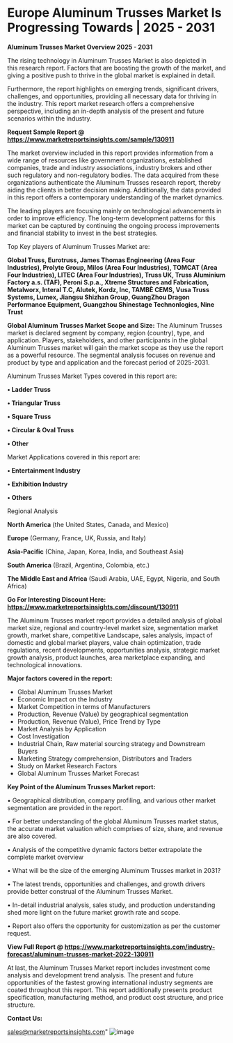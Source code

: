 # Europe Aluminum Trusses Market Is Progressing Towards | 2025 - 2031

<Strong> Aluminum Trusses Market Overview 2025 - 2031</strong>

The rising technology in Aluminum Trusses Market is also depicted in this research report. Factors that are boosting the growth of the market, and giving a positive push to thrive in the global market is explained in detail.

Furthermore, the report highlights on emerging trends, significant drivers, challenges, and opportunities, providing all necessary data for thriving in the industry. This report market research offers a comprehensive perspective, including an in-depth analysis of the present and future scenarios within the industry.

<strong>Request Sample Report @ <a href=https://www.marketreportsinsights.com/sample/130911>https://www.marketreportsinsights.com/sample/130911</a></strong>

The market overview included in this report provides information from a wide range of resources like government organizations, established companies, trade and industry associations, industry brokers and other such regulatory and non-regulatory bodies. The data acquired from these organizations authenticate the Aluminum Trusses research report, thereby aiding the clients in better decision making. Additionally, the data provided in this report offers a contemporary understanding of the market dynamics.

The leading players are focusing mainly on technological advancements in order to improve efficiency. The long-term development patterns for this market can be captured by continuing the ongoing process improvements and financial stability to invest in the best strategies.

Top Key players of Aluminum Trusses Market are:

<strong>Global Truss, Eurotruss, James Thomas Engineering (Area Four Industries), Prolyte Group, Milos (Area Four Industries), TOMCAT (Area Four Industries), LITEC (Area Four Industries), Truss UK, Truss Aluminium Factory a.s. (TAF), Peroni S.p.a., Xtreme Structures and Fabrication, Metalworx, Interal T.C, Alutek, Kordz, Inc, TAMBÈ CEMS, Vusa Truss Systems, Lumex, Jiangsu Shizhan Group, GuangZhou Dragon Performance Equipment, Guangzhou Shinestage Technonlogies, Nine Trust</strong>

<strong><b>Global Aluminum Trusses Market Scope and Size:</b></strong>
The Aluminum Trusses market is declared segment by company, region (country), type, and application. Players, stakeholders, and other participants in the global Aluminum Trusses market will gain the market scope as they use the report as a powerful resource. The segmental analysis focuses on revenue and product by type and application and the forecast period of 2025-2031.

Aluminum Trusses Market Types covered in this report are:

<strong>• Ladder Truss

• Triangular Truss

• Square Truss

• Circular & Oval Truss

• Other</strong>

Market Applications covered in this report are:

<strong>• Entertainment Industry

• Exhibition Industry

• Others</strong> 

Regional Analysis

<strong>North America</strong> (the United States, Canada, and Mexico)

<strong>Europe</strong> (Germany, France, UK, Russia, and Italy)

<strong>Asia-Pacific</strong> (China, Japan, Korea, India, and Southeast Asia)

<strong>South America</strong> (Brazil, Argentina, Colombia, etc.)

<strong>The Middle East and Africa</strong> (Saudi Arabia, UAE, Egypt, Nigeria, and South Africa)

<strong>Go For Interesting Discount Here: <a href=https://www.marketreportsinsights.com/discount/130911>https://www.marketreportsinsights.com/discount/130911</a></strong>

The Aluminum Trusses market report provides a detailed analysis of global market size, regional and country-level market size, segmentation market growth, market share, competitive Landscape, sales analysis, impact of domestic and global market players, value chain optimization, trade regulations, recent developments, opportunities analysis, strategic market growth analysis, product launches, area marketplace expanding, and technological innovations.

<strong><b>Major factors covered in the report:</b></strong>
<ul>
  <li>Global Aluminum Trusses Market </li>
  <li>Economic Impact on the Industry</li>
  <li>Market Competition in terms of Manufacturers</li>
  <li>Production, Revenue (Value) by geographical segmentation</li>
  <li>Production, Revenue (Value), Price Trend by Type</li>
  <li>Market Analysis by Application</li>
  <li>Cost Investigation</li>
  <li>Industrial Chain, Raw material sourcing strategy and Downstream Buyers</li>
  <li>Marketing Strategy comprehension, Distributors and Traders</li>
  <li>Study on Market Research Factors</li>
  <li>Global Aluminum Trusses Market Forecast</li>
</ul>

<strong><b>Key Point of the Aluminum Trusses Market report:</b></strong>

• Geographical distribution, company profiling, and various other market segmentation are provided in the report.

• For better understanding of the global Aluminum Trusses market status, the accurate market valuation which comprises of size, share, and revenue are also covered.

• Analysis of the competitive dynamic factors better extrapolate the complete market overview

• What will be the size of the emerging Aluminum Trusses market in 2031?

• The latest trends, opportunities and challenges, and growth drivers provide better construal of the Aluminum Trusses Market.

• In-detail industrial analysis, sales study, and production understanding shed more light on the future market growth rate and scope.

• Report also offers the opportunity for customization as per the customer request.

<strong><b>View Full Report @ <a href=https://www.marketreportsinsights.com/industry-forecast/aluminum-trusses-market-2022-130911>https://www.marketreportsinsights.com/industry-forecast/aluminum-trusses-market-2022-130911</a></b></strong>


At last, the Aluminum Trusses Market report includes investment come analysis and development trend analysis. The present and future opportunities of the fastest growing international industry segments are coated throughout this report. This report additionally presents product specification, manufacturing method, and product cost structure, and price structure.

<strong>Contact Us:</strong>

sales@marketreportsinsights.com"
![image](https://github.com/user-attachments/assets/be47e8d0-5b7c-4977-85a8-6686530cedc5)
